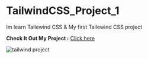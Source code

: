# TailwindCSS_Project_1

Im learn Tailewind CSS & My first Tailewind CSS project 

**Check It Out My Project :** [Click here](https://sanketp100.github.io/TailwindCSS-Project-1/)

![tailwind project](https://github.com/user-attachments/assets/492b1e84-e29f-41b0-9a21-9e63a4d8a10d)
